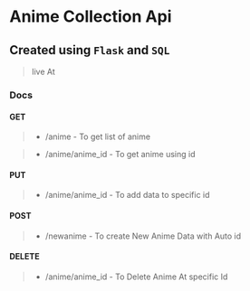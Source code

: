 # Anime Collection Api

## Created using `Flask` and `SQL`

> live At 

### Docs 

#### GET
>- /anime - To get list of anime

>- /anime/anime_id - To get anime using id 

#### PUT 
>- /anime/anime_id - To add data to specific id

#### POST
>- /newanime - To create New Anime Data with Auto id

#### DELETE
>- /anime/anime_id - To Delete Anime At specific Id